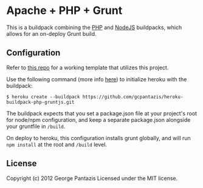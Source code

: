Apache + PHP + Grunt
====================

This is a buildpack combining the [PHP](https://github.com/heroku/heroku-buildpack-php) and [NodeJS](https://github.com/heroku/heroku-buildpack-nodejs) buildpacks, which allows for an on-deploy Grunt build.

Configuration
-------------

Refer to [this repo](https://github.com/gcpantazis/template-heroku-php-gruntjs) for a working template that utilizes this project.

Use the following command (more info [here](https://devcenter.heroku.com/articles/buildpacks#using-a-custom-buildpack)) to initialize heroku with the buildpack:

`$ heroku create --buildpack https://github.com/gcpantazis/heroku-buildpack-php-gruntjs.git`

The buildpack expects that you set a package.json file at your project's root for node/npm configuration, and keep a separate package.json alongside your gruntfile in `/build`.

On deploy to heroku, this configuration installs grunt globally, and will run `npm install` at the root and `/build` level.

License
-------

Copyright (c) 2012 George Pantazis Licensed under the MIT license.
